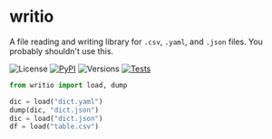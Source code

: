 # writio

A file reading and writing library for `.csv`, `.yaml`, and `.json` files. You probably shouldn't use this.

![License](https://img.shields.io/github/license/fmatter/writio)
[![PyPI](https://img.shields.io/pypi/v/writio.svg)](https://pypi.org/project/writio)
![Versions](https://img.shields.io/pypi/pyversions/writio)
[![Tests](https://img.shields.io/github/actions/workflow/status/fmatter/writio/tests.yml?label=tests)](https://github.com/fmatter/writio/actions/workflows/tests.yml)

```python
from writio import load, dump

dic = load("dict.yaml")
dump(dic, "dict.json")
dic = load("dict.json")
df = load("table.csv")
```
